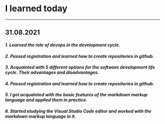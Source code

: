# __I learned today__
---
## __31.08.2021__

#### ___1. Learned the role of devops in the development cycle.___
#### ___2. Passed registration and learned how to create repositories in github.___
#### ___3. Acquainted with 5 different options for the software development life cycle. Their advantages and disadvantages.___
#### ___4. Passed registration and learned how to create repositories in github.___
#### ___5. I got acquainted with the basic features of the markdown markup language and applied them in practice.___
#### ___6. Started studying the Visual Studio Code editor and worked with the markdown markup language in it.___

